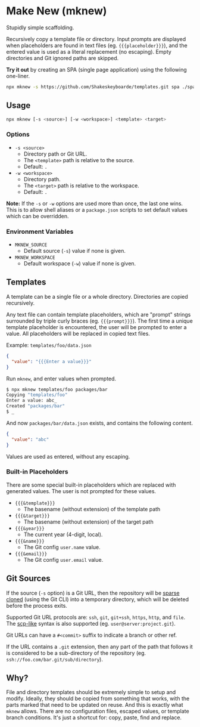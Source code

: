 # Make New (mknew)

Stupidly simple scaffolding.

Recursively copy a template file or directory. Input prompts are displayed when placeholders are found in text files (eg. `{{{placeholder}}}`), and the entered value is used as a literal replacement (no escaping). Empty directories and Git ignored paths are skipped.

**Try it out** by creating an SPA (single page application) using the following one-liner.

```bash
npx mknew -s https://github.com/Shakeskeyboarde/templates.git spa ./spa-demo
```

## Usage

```bash
npx mknew [-s <source>] [-w <workspace>] <template> <target>
```

### Options

- `-s <source>`
  - Directory path or Git URL.
  - The `<template>` path is relative to the source.
  - Default: `.`
- `-w <workspace>`
  - Directory path.
  - The `<target>` path is relative to the workspace.
  - Default: `.`

**Note:** If the `-s` or `-w` options are used more than once, the last one wins. This is to allow shell aliases or a `package.json` scripts to set default values which can be overridden.

### Environment Variables

- `MKNEW_SOURCE`
  - Default source (`-s`) value if none is given.
- `MKNEW_WORKSPACE`
  - Default workspace (`-w`) value if none is given.

## Templates

A template can be a single file or a whole directory. Directories are copied recursively.

Any text file can contain template placeholders, which are "prompt" strings surrounded by triple curly braces (eg. `{{{prompt}}}`). The first time a unique template placeholder is encountered, the user will be prompted to enter a value. All placeholders will be replaced in copied text files.

Example: `templates/foo/data.json`

```json
{
  "value": "{{{Enter a value}}}"
}
```

Run `mknew`, and enter values when prompted.

```bash
$ npx mknew templates/foo packages/bar
Copying "templates/foo"
Enter a value: abc_
Created "packages/bar"
$ _
```

And now `packages/bar/data.json` exists, and contains the following content.

```json
{
  "value": "abc"
}
```

Values are used as entered, without any escaping.

### Built-in Placeholders

There are some special built-in placeholders which are replaced with generated values. The user is not prompted for these values.

- `{{{&template}}}`
  - The basename (without extension) of the template path
- `{{{&target}}}`
  - The basename (without extension) of the target path
- `{{{&year}}}`
  - The current year (4-digit, local).
- `{{{&name}}}`
  - The Git config `user.name` value.
- `{{{&email}}}`
  - The Git config `user.email` value.

## Git Sources

If the source (`-s` option) is a Git URL, then the repository will be [sparse cloned](https://git-scm.com/docs/git-sparse-checkout) (using the Git CLI) into a temporary directory, which will be deleted before the process exits.

Supported Git URL protocols are: `ssh`, `git`, `git+ssh`, `https`, `http`, and `file`. The [scp-like](https://git-scm.com/book/en/v2/Git-on-the-Server-The-Protocols) syntax is also supported (eg. `user@server:project.git`).

Git URLs can have a `#<commit>` suffix to indicate a branch or other ref.

If the URL contains a `.git` extension, then any part of the path that follows it is considered to be a sub-directory of the repository (eg. `ssh://foo.com/bar.git/sub/directory`).

## Why?

File and directory templates should be extremely simple to setup and modify. Ideally, they should be copied from something that works, with the parts marked that need to be updated on reuse. And this is exactly what `mknew` allows. There are no configuration files, escaped values, or template branch conditions. It's just a shortcut for: copy, paste, find and replace.
